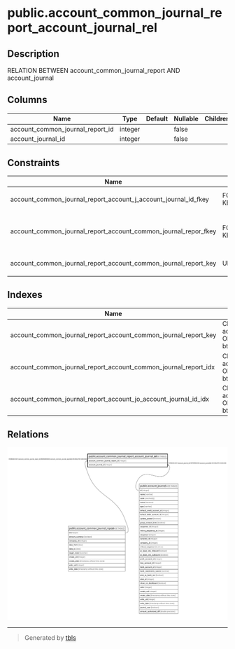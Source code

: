 # public.account_common_journal_report_account_journal_rel

## Description

RELATION BETWEEN account_common_journal_report AND account_journal

## Columns

| Name | Type | Default | Nullable | Children | Parents | Comment |
| ---- | ---- | ------- | -------- | -------- | ------- | ------- |
| account_common_journal_report_id | integer |  | false |  | [public.account_common_journal_report](public.account_common_journal_report.md) |  |
| account_journal_id | integer |  | false |  | [public.account_journal](public.account_journal.md) |  |

## Constraints

| Name | Type | Definition |
| ---- | ---- | ---------- |
| account_common_journal_report_account_j_account_journal_id_fkey | FOREIGN KEY | FOREIGN KEY (account_journal_id) REFERENCES account_journal(id) ON DELETE CASCADE |
| account_common_journal_report_account_common_journal_repor_fkey | FOREIGN KEY | FOREIGN KEY (account_common_journal_report_id) REFERENCES account_common_journal_report(id) ON DELETE CASCADE |
| account_common_journal_report_account_common_journal_report_key | UNIQUE | UNIQUE (account_common_journal_report_id, account_journal_id) |

## Indexes

| Name | Definition |
| ---- | ---------- |
| account_common_journal_report_account_common_journal_report_key | CREATE UNIQUE INDEX account_common_journal_report_account_common_journal_report_key ON public.account_common_journal_report_account_journal_rel USING btree (account_common_journal_report_id, account_journal_id) |
| account_common_journal_report_account_common_journal_report_idx | CREATE INDEX account_common_journal_report_account_common_journal_report_idx ON public.account_common_journal_report_account_journal_rel USING btree (account_common_journal_report_id) |
| account_common_journal_report_account_jo_account_journal_id_idx | CREATE INDEX account_common_journal_report_account_jo_account_journal_id_idx ON public.account_common_journal_report_account_journal_rel USING btree (account_journal_id) |

## Relations

![er](public.account_common_journal_report_account_journal_rel.svg)

---

> Generated by [tbls](https://github.com/k1LoW/tbls)

